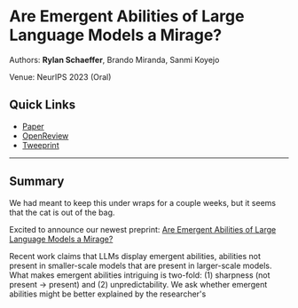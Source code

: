 # Are Emergent Abilities of Large Language Models a Mirage?

Authors: **Rylan Schaeffer**, Brando Miranda, Sanmi Koyejo

Venue: NeurIPS 2023 (Oral)

## Quick Links

- [Paper](research/2023_neurips_llm_emergent_abilities_mirage/paper.pdf)
- [OpenReview](https://openreview.net/forum?id=ITw9edRDlD)
- [Tweeprint](https://twitter.com/RylanSchaeffer/status/1653141214110322688)

-----

## Summary

We had meant to keep this under wraps for a couple weeks, but it seems that the cat is out of the bag.

Excited to announce our newest preprint: [Are Emergent Abilities of Large Language Models a Mirage?](https://arxiv.org/abs/2304.15004)

Recent work claims that LLMs display emergent abilities, abilities not present in smaller-scale models that are present in larger-scale models.
What makes emergent abilities intriguing is two-fold: (1) sharpness (not present -> present) and (2) unpredictability.
We ask whether emergent abilities might be better explained by the researcher's  
